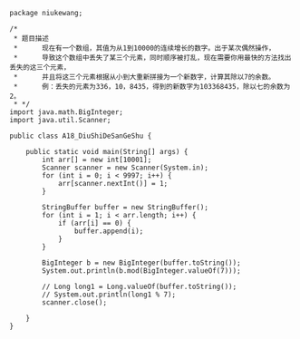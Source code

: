 	package niukewang;
	
	/*
	 * 题目描述
	 * 		现在有一个数组，其值为从1到10000的连续增长的数字。出于某次偶然操作，
	 * 		导致这个数组中丢失了某三个元素，同时顺序被打乱，现在需要你用最快的方法找出丢失的这三个元素，
	 * 		并且将这三个元素根据从小到大重新拼接为一个新数字，计算其除以7的余数。 
	 * 		例：丢失的元素为336，10，8435，得到的新数字为103368435，除以七的余数为2。
	 * */
	import java.math.BigInteger;
	import java.util.Scanner;
	
	public class A18_DiuShiDeSanGeShu {
	
		public static void main(String[] args) {
			int arr[] = new int[10001];
			Scanner scanner = new Scanner(System.in);
			for (int i = 0; i < 9997; i++) {
				arr[scanner.nextInt()] = 1;
			}
	
			StringBuffer buffer = new StringBuffer();
			for (int i = 1; i < arr.length; i++) {
				if (arr[i] == 0) {
					buffer.append(i);
				}
			}
	
			BigInteger b = new BigInteger(buffer.toString());
			System.out.println(b.mod(BigInteger.valueOf(7)));
	
			// Long long1 = Long.valueOf(buffer.toString());
			// System.out.println(long1 % 7);
			scanner.close();
	
		}
	}
